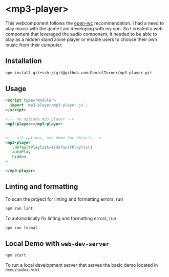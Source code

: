 # \<mp3-player>

This webcomponent follows the [open-wc](https://github.com/open-wc/open-wc) recommendation.
I had a need to play music with the game I am developing with my son.
So I created a web component that leveraged the audio component, it needed to be
able to play as a hidden stand alone player or enable users to choose their own
music from their computer.

## Installation

```bash
npm install git+ssh://git@github.com:DanielTurner/mp3-player.git
```

## Usage

```html
<script type="module">
  import 'mp3-player/mp3-player.js';
</script>

<!-- no options mp3 player -->
<mp3-player></mp3-player>


<!-- all options, see demo for details -->
<mp3-player
   .defaultPlaylist=${defaultPlaylist}
   autoPlay
   hidden
>

</mp3-player>
```

## Linting and formatting

To scan the project for linting and formatting errors, run

```bash
npm run lint
```

To automatically fix linting and formatting errors, run

```bash
npm run format
```

## Local Demo with `web-dev-server`

```bash
npm start
```

To run a local development server that serves the basic demo located in `demo/index.html`

